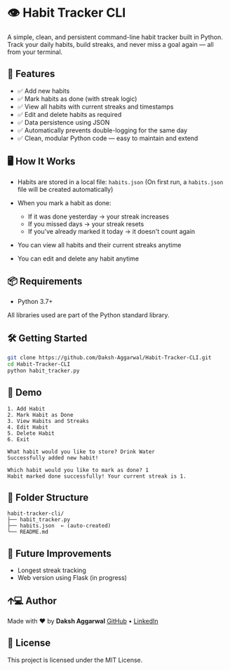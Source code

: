 # 👁 Habit Tracker CLI

A simple, clean, and persistent command-line habit tracker built in Python.
Track your daily habits, build streaks, and never miss a goal again — all from your terminal.


## 🚀 Features

* ✅ Add new habits
* ✅ Mark habits as done (with streak logic)
* ✅ View all habits with current streaks and timestamps
* ✅ Edit and delete habits as required
* ✅ Data persistence using JSON
* ✅ Automatically prevents double-logging for the same day
* ✅ Clean, modular Python code — easy to maintain and extend


## 🖥️ How It Works

* Habits are stored in a local file: `habits.json` (On first run, a `habits.json` file will be created automatically)
* When you mark a habit as done:

  * If it was done yesterday → your streak increases
  * If you missed days → your streak resets
  * If you've already marked it today → it doesn't count again
* You can view all habits and their current streaks anytime
* You can edit and delete any habit anytime


## 📦 Requirements

* Python 3.7+

All libraries used are part of the Python standard library.


## 🛠️ Getting Started

```bash
git clone https://github.com/Daksh-Aggarwal/Habit-Tracker-CLI.git
cd Habit-Tracker-CLI
python habit_tracker.py
```


## 📸 Demo

```
1. Add Habit
2. Mark Habit as Done
3. View Habits and Streaks
4. Edit Habit
5. Delete Habit
6. Exit

What habit would you like to store? Drink Water
Successfully added new habit!

Which habit would you like to mark as done? 1
Habit marked done successfully! Your current streak is 1.
```


## 🧩 Folder Structure

```
habit-tracker-cli/
├── habit_tracker.py
├── habits.json  ← (auto-created)
└── README.md
```


## 🧠 Future Improvements

* Longest streak tracking
* Web version using Flask (in progress)


## 🡩‍💻 Author

Made with ❤️ by **Daksh Aggarwal**
[GitHub](https://github.com/Daksh-Aggarwal) • [LinkedIn](https://www.linkedin.com/in/dakshaggarwal7)

## 📄 License

This project is licensed under the MIT License.
